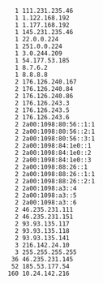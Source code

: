       1 111.231.235.46
      1 1.122.168.192
      1 1.177.168.192
      1 145.231.235.46
      1 22.0.0.224
      1 251.0.0.224
      1 3.0.244.209
      1 54.177.53.185
      1 8.7.6.2
      1 8.8.8.8
      2 176.126.240.167
      2 176.126.240.84
      2 176.126.240.86
      2 176.126.243.3
      2 176.126.243.5
      2 176.126.243.6
      2 2a00:1098:80:56::1:1
      2 2a00:1098:80:56::2:1
      2 2a00:1098:80:56::3:1
      2 2a00:1098:84:1e0::1
      2 2a00:1098:84:1e0::2
      2 2a00:1098:84:1e0::3
      2 2a00:1098:88:26::1
      2 2a00:1098:88:26::1:1
      2 2a00:1098:88:26::2:1
      2 2a00:1098:a3::4
      2 2a00:1098:a3::5
      2 2a00:1098:a3::6
      2 46.235.231.111
      2 46.235.231.151
      2 93.93.135.117
      2 93.93.135.118
      2 93.93.135.141
      3 216.142.24.10
      3 255.255.255.255
     36 46.235.231.145
     52 185.53.177.54
    160 10.24.142.216
